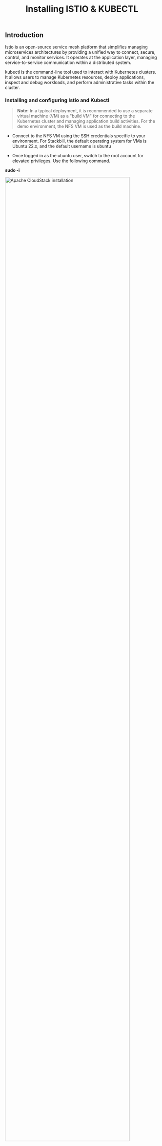 ﻿---
title: Installing ISTIO & KUBECTL
sidebar_label: Installing ISTIO & KUBECTL
sidebar_position: 7
---

## Introduction

Istio is an open-source service mesh platform that simplifies managing microservices architectures by providing a unified way to connect, secure, control, and monitor services. It operates at the application layer, managing service-to-service communication within a distributed system.

kubectl is the command-line tool used to interact with Kubernetes clusters. It allows users to manage Kubernetes resources, deploy applications, inspect and debug workloads, and perform administrative tasks within the cluster.

### Installing and configuring Istio and Kubectl

> **Note:** In a typical deployment, it is recommended to use a separate virtual machine (VM) as a "build VM" for connecting to the Kubernetes cluster and managing application build activities. For the demo environment, the NFS VM is used as the build machine.

- Connect to the NFS VM using the SSH credentials specific to your environment. For Stackbill, the default operating system for VMs is Ubuntu 22.x, and the default username is ubuntu

- Once logged in as the ubuntu user, switch to the root account for elevated privileges. Use the following command.

**sudo -i**

<img alt="Apache CloudStack installation" src="/deployment/installing-stackbill-components/installing-istio-and-kubectl/stackbill-installation-sudo.jpg" width="90%" />

- Go to the /usr/local/src directory, where all scripts will be stored as temporary location.

**cd /usr/local/src**

<img alt="Apache CloudStack installation" src="/deployment/installing-stackbill-components/installing-istio-and-kubectl/stackbill-installation-change-directory.jpg" width="90%" />

- Run the following commands to download the latest version of kubectl and its checksum file.

**curl -LO https://dl.k8s.io/release/$(curl -L -s https://dl.k8s.io/release/stable.txt)/bin/linux/amd64/kubectl**

**curl -LO https://dl.k8s.io/release/$(curl -L -s https://dl.k8s.io/release/stable.txt)/bin/linux/amd64/kubectl.sha256**

<img alt="Apache CloudStack installation" src="/deployment/installing-stackbill-components/installing-istio-and-kubectl/stackbill-installation-curl.jpg" width="90%" />

- Verify the checksum

**echo "$(cat kubectl.sha256) kubectl" | sha256sum –check**

<img alt="Apache CloudStack installation" src="/deployment/installing-stackbill-components/installing-istio-and-kubectl/stackbill-installation-echo.jpg" width="90%" />


- Install kubectl using below command

**install -o root -g root -m 0755 kubectl /usr/local/bin/kubectl**

<img alt="Apache CloudStack installation" src="/deployment/installing-stackbill-components/installing-istio-and-kubectl/stackbill-installation-kubectl-installation.jpg" width="90%" />

- Provide execution permissions

**chmod +x kubectl**

<img alt="Apache CloudStack installation" src="/deployment/installing-stackbill-components/installing-istio-and-kubectl/stackbill-installation-chmod-kubectl.jpg" width="90%" />


- Create a local directory

**mkdir -p ~/.local/bin**

<img alt="Apache CloudStack installation" src="/deployment/installing-stackbill-components/installing-istio-and-kubectl/stackbill-installation-mkdir.jpg" width="90%" />

- Move the kubectl binary

**mv ./kubectl ~/.local/bin/kubectl**

<img alt="Apache CloudStack installation" src="/deployment/installing-stackbill-components/installing-istio-and-kubectl/stackbill-installation-move-kubectl.jpg" width="90%" />

- Verify the installation

**kubectl version –client**

<img alt="Apache CloudStack installation" src="/deployment/installing-stackbill-components/installing-istio-and-kubectl/stackbill-installation-kubectl-client-version.jpg" width="90%" />

- Create a directory to store kubernetes configuration file.

**mkdir /root/.kube**

<img alt="Apache CloudStack installation" src="/deployment/installing-stackbill-components/installing-istio-and-kubectl/stackbill-installation-kube-make-directory.jpg" width="90%" />

- Copy the kubeconfig file from the Kubernetes master node to .kube directory. To do that, login into kubernetes master VM and execute the below command.

**vi /root/.kube/config**

<img alt="Apache CloudStack installation" src="/deployment/installing-stackbill-components/installing-istio-and-kubectl/stackbill-installation-vi.jpg" width="90%" />

- Copy the config file and paste it in the .kube folder.

<img alt="Apache CloudStack installation" src="/deployment/installing-stackbill-components/installing-istio-and-kubectl/stackbill-installation-list-kube.jpg" width="90%" />

- Validate Kubernetes access using below command.

**Kubectl get nodes**

<img alt="Apache CloudStack installation" src="/deployment/installing-stackbill-components/installing-istio-and-kubectl/stackbill-installation-get-nodes.jpg" width="90%" />

- If you see a list of nodes, the kubectl configuration is correct.

### Istio Configuration

- Use the following command to download Istio

**curl -L https://istio.io/downloadIstio | ISTIO_VERSION=1.20.3 sh -**

<img alt="Apache CloudStack installation" src="/deployment/installing-stackbill-components/installing-istio-and-kubectl/stackbill-installation-istio-configuration.jpg" width="90%" />

- Navigate to the bin directory within the Istio installation folder.

**cd istio-1.20.3/bin**

<img alt="Apache CloudStack installation" src="/deployment/installing-stackbill-components/installing-istio-and-kubectl/stackbill-installation-istio-bin.jpg" width="90%" />

- Copy the istioctl binary to /usr/local/bin

**cp istioctl /usr/local/bin**

<img alt="Apache CloudStack installation" src="/deployment/installing-stackbill-components/installing-istio-and-kubectl/stackbill-installation-istio-ctl-bin.jpg" width="90%" />

- Execute the below command to install Istio component

**istioctl install**

<img alt="Apache CloudStack installation" src="/deployment/installing-stackbill-components/installing-istio-and-kubectl/stackbill-installation-istio-ctl-install.jpg" width="90%" />

- After the installation, retrieve the Ingress Gateway service details using below command.

**kubectl get svc -n istio-system**

<img alt="Apache CloudStack installation" src="/deployment/installing-stackbill-components/installing-istio-and-kubectl/stackbill-installation-istio-system.jpg" width="90%" />

- Identify the HTTP and HTTPS ports from the Ingress Gateway output. 

- Update your load balancer to allow these ports, enabling public traffic to flow to the Kubernetes environment. For example, the ports might be 30219 for HTTP and 32347 for HTTPS in your environment.






